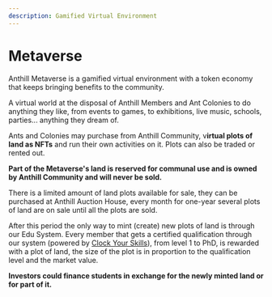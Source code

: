 ```yaml
---
description: Gamified Virtual Environment
---
```


# Metaverse

Anthill Metaverse is a gamified virtual environment with a token economy that keeps bringing benefits to the community.

A virtual world at the disposal of Anthill Members and Ant Colonies to do anything they like, from events to games, to exhibitions, live music, schools, parties... anything they dream of.&#x20;

Ants and Colonies may purchase from Anthill Community, v**irtual plots of land as NFTs** and run their own activities on it. Plots can also be traded or rented out.

**Part of the Metaverse's land is reserved for communal use and is owned by Anthill Community and will never be sold.**&#x20;

There is a limited amount of land plots available for sale, they can be purchased at Anthill Auction House, every month for one-year several plots of land are on sale until all the plots are sold.&#x20;

After this period the only way to mint (create) new plots of land is through our Edu System. Every member that gets a certified qualification through our system (powered by [Clock Your Skills](https://clockyourskills.com)), from level 1 to PhD, is rewarded with a plot of land, the size of the plot is in proportion to the qualification level and the market value. &#x20;

**Investors could finance students in exchange for the newly minted land or for part of it.**
